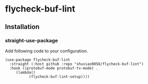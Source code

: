 # flycheck-buf-lint


## Installation

### straight-use-package

Add following code to your configuration.

```elisp
(use-package flycheck-buf-lint
  :straight (:host github :repo "shuxiao9058/flycheck-buf-lint")
  :hook ((protobuf-mode protobuf-ts-mode) .
	 (lambda()
           (flycheck-buf-lint-setup))))
```
